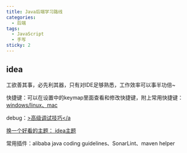 ```yaml
---
title: Java后端学习路线
categories:
  - 后端
tags:
  - JavaScript
  - 手写
sticky: 2
---
```


## idea

工欲善其事，必先利其器，只有对IDE足够熟悉，工作效率可以事半功倍~

快捷键：可以在设置中的keymap里面查看和修改快捷键，附上常用快捷键：<a href="https://juejin.cn/post/6947916365072171022">windows/linux、mac</a> 

debug：<a href="http://www.cnblogs.com/yjmyzz/p/idea-advanced-debug-tips.html">>高级调试技巧</a

换一个好看的主题： <a href="https://juejin.cn/post/6966061364670365733">idea主题</a>

常用插件：alibaba java coding guidelines、SonarLint、maven helper
